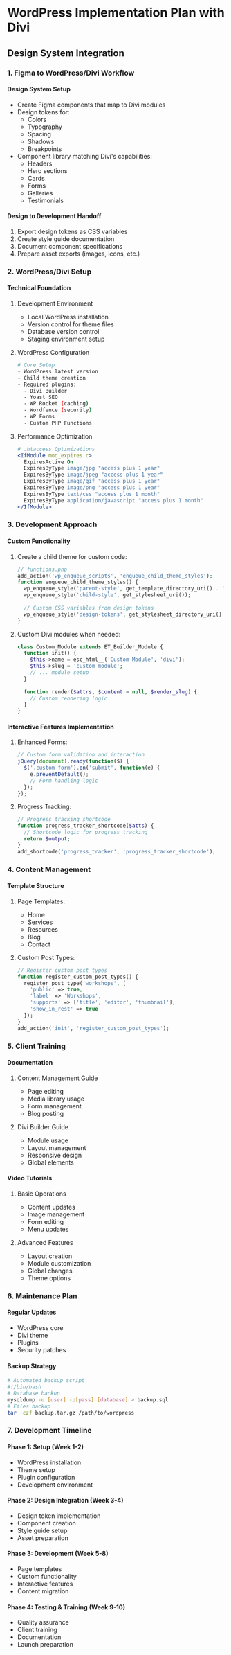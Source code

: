 # WordPress Implementation Plan with Divi

## Design System Integration

### 1. Figma to WordPress/Divi Workflow

#### Design System Setup
- Create Figma components that map to Divi modules
- Design tokens for:
  - Colors
  - Typography
  - Spacing
  - Shadows
  - Breakpoints
- Component library matching Divi's capabilities:
  - Headers
  - Hero sections
  - Cards
  - Forms
  - Galleries
  - Testimonials

#### Design to Development Handoff
1. Export design tokens as CSS variables
2. Create style guide documentation
3. Document component specifications
4. Prepare asset exports (images, icons, etc.)

### 2. WordPress/Divi Setup

#### Technical Foundation
1. Development Environment
   - Local WordPress installation
   - Version control for theme files
   - Database version control
   - Staging environment setup

2. WordPress Configuration
   ```bash
   # Core Setup
   - WordPress latest version
   - Child theme creation
   - Required plugins:
     - Divi Builder
     - Yoast SEO
     - WP Rocket (caching)
     - Wordfence (security)
     - WP Forms
     - Custom PHP Functions
   ```

3. Performance Optimization
   ```apache
   # .htaccess Optimizations
   <IfModule mod_expires.c>
     ExpiresActive On
     ExpiresByType image/jpg "access plus 1 year"
     ExpiresByType image/jpeg "access plus 1 year"
     ExpiresByType image/gif "access plus 1 year"
     ExpiresByType image/png "access plus 1 year"
     ExpiresByType text/css "access plus 1 month"
     ExpiresByType application/javascript "access plus 1 month"
   </IfModule>
   ```

### 3. Development Approach

#### Custom Functionality
1. Create a child theme for custom code:
   ```php
   // functions.php
   add_action('wp_enqueue_scripts', 'enqueue_child_theme_styles');
   function enqueue_child_theme_styles() {
     wp_enqueue_style('parent-style', get_template_directory_uri() . '/style.css');
     wp_enqueue_style('child-style', get_stylesheet_uri());
     
     // Custom CSS variables from design tokens
     wp_enqueue_style('design-tokens', get_stylesheet_directory_uri() . '/css/design-tokens.css');
   }
   ```

2. Custom Divi modules when needed:
   ```php
   class Custom_Module extends ET_Builder_Module {
     function init() {
       $this->name = esc_html__('Custom Module', 'divi');
       $this->slug = 'custom_module';
       // ... module setup
     }
     
     function render($attrs, $content = null, $render_slug) {
       // Custom rendering logic
     }
   }
   ```

#### Interactive Features Implementation

1. Enhanced Forms:
   ```javascript
   // Custom form validation and interaction
   jQuery(document).ready(function($) {
     $('.custom-form').on('submit', function(e) {
       e.preventDefault();
       // Form handling logic
     });
   });
   ```

2. Progress Tracking:
   ```php
   // Progress tracking shortcode
   function progress_tracker_shortcode($atts) {
     // Shortcode logic for progress tracking
     return $output;
   }
   add_shortcode('progress_tracker', 'progress_tracker_shortcode');
   ```

### 4. Content Management

#### Template Structure
1. Page Templates:
   - Home
   - Services
   - Resources
   - Blog
   - Contact

2. Custom Post Types:
   ```php
   // Register custom post types
   function register_custom_post_types() {
     register_post_type('workshops', [
       'public' => true,
       'label' => 'Workshops',
       'supports' => ['title', 'editor', 'thumbnail'],
       'show_in_rest' => true
     ]);
   }
   add_action('init', 'register_custom_post_types');
   ```

### 5. Client Training

#### Documentation
1. Content Management Guide
   - Page editing
   - Media library usage
   - Form management
   - Blog posting

2. Divi Builder Guide
   - Module usage
   - Layout management
   - Responsive design
   - Global elements

#### Video Tutorials
1. Basic Operations
   - Content updates
   - Image management
   - Form editing
   - Menu updates

2. Advanced Features
   - Layout creation
   - Module customization
   - Global changes
   - Theme options

### 6. Maintenance Plan

#### Regular Updates
- WordPress core
- Divi theme
- Plugins
- Security patches

#### Backup Strategy
```bash
# Automated backup script
#!/bin/bash
# Database backup
mysqldump -u [user] -p[pass] [database] > backup.sql
# Files backup
tar -czf backup.tar.gz /path/to/wordpress
```

### 7. Development Timeline

#### Phase 1: Setup (Week 1-2)
- WordPress installation
- Theme setup
- Plugin configuration
- Development environment

#### Phase 2: Design Integration (Week 3-4)
- Design token implementation
- Component creation
- Style guide setup
- Asset preparation

#### Phase 3: Development (Week 5-8)
- Page templates
- Custom functionality
- Interactive features
- Content migration

#### Phase 4: Testing & Training (Week 9-10)
- Quality assurance
- Client training
- Documentation
- Launch preparation 